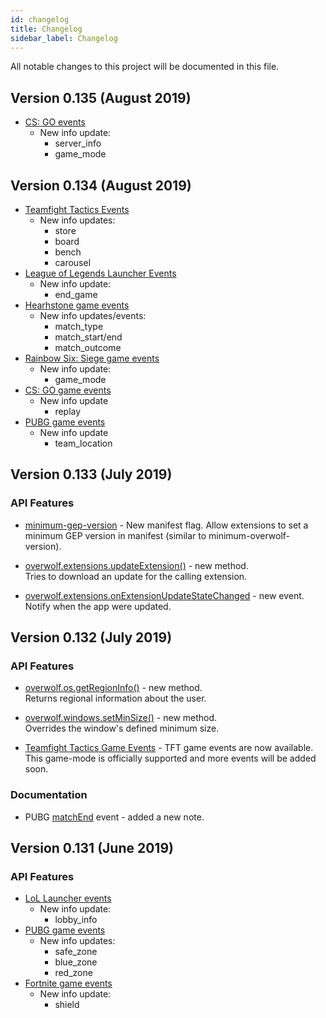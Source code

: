 ```yaml
---
id: changelog
title: Changelog
sidebar_label: Changelog
---
```


All notable changes to this project will be documented in this file.

## Version 0.135 (August 2019)

* [CS: GO events](https://overwolf.github.io/docs/api/overwolf-games-events-csgo#docsNav)
  * New info update:
    * server_info
    * game_mode

## Version 0.134 (August 2019)

* [Teamfight Tactics Events](https://overwolf.github.io/docs/api/overwolf-games-events-tft#docsNav)
  * New info updates:
    * store
    * board
    * bench
    * carousel
* [League of Legends Launcher Events](https://overwolf.github.io/docs/api/overwolf-games-launchers-events-lol#docsNav)
  * New info update:
    * end_game
* [Hearhstone game events](https://overwolf.github.io/docs/api/overwolf-games-events-heartstone#docsNav)
  * New info updates/events:
    * match_type
    * match_start/end
    * match_outcome
* [Rainbow Six: Siege game events](https://overwolf.github.io/docs/api/overwolf-games-events-rainbow-six#docsNav)
  * New info update:
    * game_mode
* [CS: GO game events](https://overwolf.github.io/docs/api/overwolf-games-events-csgo#docsNav)
  * New info update
    * replay
* [PUBG game events](https://overwolf.github.io/docs/api/overwolf-games-events-pubg#docsNav)
  * New info update
    * team_location

## Version 0.133 (July 2019)

### API Features

* [minimum-gep-version](manifest-json#meta-minimum-gep) - New manifest flag.
  Allow extensions to set a minimum GEP version in manifest (similar to minimum-overwolf-version).

* [overwolf.extensions.updateExtension()](overwolf-extensions#updateextensioncallback) - new method.  
  Tries to download an update for the calling extension.

* [overwolf.extensions.onExtensionUpdateStateChanged](overwolf-extensions#onextensionupdatestatechanged) - new event.  
  Notify when the app were updated.

## Version 0.132 (July 2019)

### API Features

* [overwolf.os.getRegionInfo()](overwolf-os#getregioninfocallback) - new method.  
  Returns regional information about the user.
  
* [overwolf.windows.setMinSize()](overwolf-windows#setminsizewindowid-width-height-callback) - new method.  
  Overrides the window's defined minimum size.

* [Teamfight Tactics Game Events](overwolf-games-events-tft) - TFT game events are now available.  
This game-mode is officially supported and more events will be added soon.

### Documentation

* PUBG [matchEnd](overwolf-games-events-pubg#matchend-notes) event - added a new note.

## Version 0.131 (June 2019)

### API Features

* [LoL Launcher events](overwolf-games-launchers-events-lol)
  * New info update:
    * lobby_info
* [PUBG game events](overwolf-games-events-pubg)
  * New info updates:
    * safe_zone
    * blue_zone
    * red_zone
* [Fortnite game events](overwolf-games-events-fortnite)
  * New info update:
    * shield
